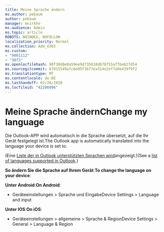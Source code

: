 ```yaml
---
title: Meine Sprache ändern
ms.author: pebaum
author: pebaum
manager: mnirkhe
ms.audience: Admin
ms.topic: article
ROBOTS: NOINDEX, NOFOLLOW
localization_priority: Normal
ms.collection: Adm_O365
ms.custom:
- "9001112"
- "3073"
ms.openlocfilehash: 98f30d8e0a59ee9d735818d670755affbe627d54
ms.sourcegitcommit: 67015549afcbe05f3b77ea314e2ef7e0e439f9f2
ms.translationtype: MT
ms.contentlocale: de-DE
ms.lasthandoff: 02/26/2020
ms.locfileid: "42286096"
---
```

# <a name="change-my-language"></a><span data-ttu-id="da0d3-102">Meine Sprache ändern</span><span class="sxs-lookup"><span data-stu-id="da0d3-102">Change my language</span></span>

<span data-ttu-id="da0d3-103">Die Outlook-APP wird automatisch in die Sprache übersetzt, auf die Ihr Gerät festgelegt ist.</span><span class="sxs-lookup"><span data-stu-id="da0d3-103">The Outlook app is automatically translated into the language your device is set to.</span></span> 

<span data-ttu-id="da0d3-104">(Eine [Liste der in Outlook unterstützten Sprachen wird](https://acompli.helpshift.com/a/outlook/?s=general-questions&f=in-which-languages-is-your-app-translated)angezeigt.)</span><span class="sxs-lookup"><span data-stu-id="da0d3-104">(See a [list of languages supported in Outlook](https://acompli.helpshift.com/a/outlook/?s=general-questions&f=in-which-languages-is-your-app-translated).)</span></span> 

<span data-ttu-id="da0d3-105">**So ändern Sie die Sprache auf Ihrem Gerät**:</span><span class="sxs-lookup"><span data-stu-id="da0d3-105">**To change the language on your device**:</span></span> 

<span data-ttu-id="da0d3-106">**Unter Android**:</span><span class="sxs-lookup"><span data-stu-id="da0d3-106">**On Android**:</span></span> 

- <span data-ttu-id="da0d3-107">Geräteeinstellungen > Sprache und Eingabe</span><span class="sxs-lookup"><span data-stu-id="da0d3-107">Device Settings > Language and input</span></span> 

<span data-ttu-id="da0d3-108">**Unter IOS**:</span><span class="sxs-lookup"><span data-stu-id="da0d3-108">**On iOS**:</span></span> 

- <span data-ttu-id="da0d3-109">Geräteeinstellungen > allgemeine > Sprache & Region</span><span class="sxs-lookup"><span data-stu-id="da0d3-109">Device Settings > General > Language & Region</span></span> 
